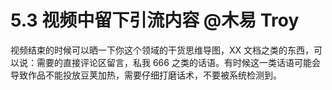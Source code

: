 # 5.3 视频中留下引流内容 @木易 Troy

视频结束的时候可以晒一下你这个领域的干货思维导图，XX 文档之类的东西，可以说：需要的直接评论区留言，私我 666 之类的话语。有时候这一类话语可能会导致作品不能投放豆荚加热，需要仔细打磨话术，不要被系统检测到。